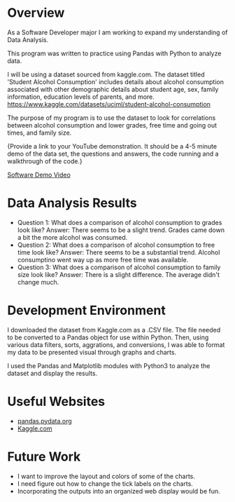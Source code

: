 # Overview

As a Software Developer major I am working to expand my understanding of Data Analysis.

This program was written to practice using Pandas with Python to analyze data.

I will be using a dataset sourced from kaggle.com. The dataset titled 'Student Alcohol Consumption' includes details about alcohol consumption associated with other demographic details about student age, sex, family information, education levels of parents, and more.
https://www.kaggle.com/datasets/uciml/student-alcohol-consumption

The purpose of my program is to use the dataset to look for correlations between alcohol consumption and lower grades, free time and going out times, and family size.

{Provide a link to your YouTube demonstration.  It should be a 4-5 minute demo of the data set, the questions and answers, the code running and a walkthrough of the code.}

[Software Demo Video](http://youtube.link.goes.here)

# Data Analysis Results

* Question 1: What does a comparison of alcohol consumption to grades look like? Answer: There seems to be a slight trend. Grades came down a bit the more alcohol was consumed.
* Question 2: What does a comparison of alcohol consumption to free time look like? Answer: There seems to be a substantial trend. Alcohol consumptino went way up as more free time was available.
* Question 3: What does a comparison of alcohol consumption to family size look like? Answer: There is a slight difference. The average didn't change much.

# Development Environment

I downloaded the dataset from Kaggle.com as a .CSV file. The file needed to be converted to a Pandas object for use within Python. Then, using various data filters, sorts, aggrations, and conversions, I was able to format my data to be presented visual through graphs and charts.

I used the Pandas and Matplotlib modules with Python3 to analyze the dataset and display the results.

# Useful Websites

* [pandas.pydata.org](https://pandas.pydata.org/docs/user_guide/10min.html)
* [Kaggle.com](https://www.kaggle.com/datasets/uciml/student-alcohol-consumption)

# Future Work

* I want to improve the layout and colors of some of the charts.
* I need figure out how to change the tick labels on the charts.
* Incorporating the outputs into an organized web display would be fun.